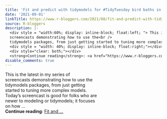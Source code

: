 ```yaml
---
title: 'Fit and predict with tidymodels for #TidyTuesday bird baths in Australia'
date: '2021-09-01'
linkTitle: https://www.r-bloggers.com/2021/08/fit-and-predict-with-tidymodels-for-tidytuesday-bird-baths-in-australia/
source: R-bloggers
description: |-
  <div style = "width:60%; display: inline-block; float:left; "> This is the latest in my series of<br />
  screencasts demonstrating how to use the<br />
  tidymodels packages, from just getting started to tuning more complex models. Today’s screencast is good for folks who are newer to modeling or tidymodels; it focuses on how ...</div>
  <div style = "width: 40%; display: inline-block; float:right;"></div>
  <div style="clear: both;"></div>
  <strong>Continue reading</strong>: <a href="https://www.r-bloggers.com/2021/08/fit-and-predict-with-tidymodels-for-tidytuesday-bird-baths-in-australia/">Fit and ...
disable_comments: true
---
```

<div style = "width:60%; display: inline-block; float:left; "> This is the latest in my series of<br />
screencasts demonstrating how to use the<br />
tidymodels packages, from just getting started to tuning more complex models. Today’s screencast is good for folks who are newer to modeling or tidymodels; it focuses on how ...</div>
<div style = "width: 40%; display: inline-block; float:right;"></div>
<div style="clear: both;"></div>
<strong>Continue reading</strong>: <a href="https://www.r-bloggers.com/2021/08/fit-and-predict-with-tidymodels-for-tidytuesday-bird-baths-in-australia/">Fit and ...
